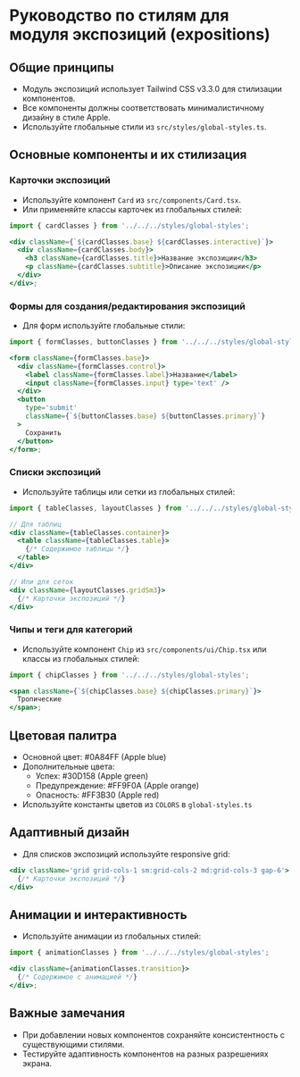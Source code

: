 # Руководство по стилям для модуля экспозиций (expositions)

## Общие принципы

- Модуль экспозиций использует Tailwind CSS v3.3.0 для стилизации компонентов.
- Все компоненты должны соответствовать минималистичному дизайну в стиле Apple.
- Используйте глобальные стили из `src/styles/global-styles.ts`.

## Основные компоненты и их стилизация

### Карточки экспозиций

- Используйте компонент `Card` из `src/components/Card.tsx`.
- Или применяйте классы карточек из глобальных стилей:

```jsx
import { cardClasses } from '../../../styles/global-styles';

<div className={`${cardClasses.base} ${cardClasses.interactive}`}>
  <div className={cardClasses.body}>
    <h3 className={cardClasses.title}>Название экспозиции</h3>
    <p className={cardClasses.subtitle}>Описание экспозиции</p>
  </div>
</div>;
```

### Формы для создания/редактирования экспозиций

- Для форм используйте глобальные стили:

```jsx
import { formClasses, buttonClasses } from '../../../styles/global-styles';

<form className={formClasses.base}>
  <div className={formClasses.control}>
    <label className={formClasses.label}>Название</label>
    <input className={formClasses.input} type='text' />
  </div>
  <button
    type='submit'
    className={`${buttonClasses.base} ${buttonClasses.primary}`}
  >
    Сохранить
  </button>
</form>;
```

### Списки экспозиций

- Используйте таблицы или сетки из глобальных стилей:

```jsx
import { tableClasses, layoutClasses } from '../../../styles/global-styles';

// Для таблиц
<div className={tableClasses.container}>
  <table className={tableClasses.table}>
    {/* Содержимое таблицы */}
  </table>
</div>

// Или для сеток
<div className={layoutClasses.gridSm3}>
  {/* Карточки экспозиций */}
</div>
```

### Чипы и теги для категорий

- Используйте компонент `Chip` из `src/components/ui/Chip.tsx` или классы из глобальных стилей:

```jsx
import { chipClasses } from '../../../styles/global-styles';

<span className={`${chipClasses.base} ${chipClasses.primary}`}>
  Тропические
</span>;
```

## Цветовая палитра

- Основной цвет: #0A84FF (Apple blue)
- Дополнительные цвета:
  - Успех: #30D158 (Apple green)
  - Предупреждение: #FF9F0A (Apple orange)
  - Опасность: #FF3B30 (Apple red)
- Используйте константы цветов из `COLORS` в `global-styles.ts`

## Адаптивный дизайн

- Для списков экспозиций используйте responsive grid:

```jsx
<div className='grid grid-cols-1 sm:grid-cols-2 md:grid-cols-3 gap-6'>
  {/* Карточки экспозиций */}
</div>
```

## Анимации и интерактивность

- Используйте анимации из глобальных стилей:

```jsx
import { animationClasses } from '../../../styles/global-styles';

<div className={animationClasses.transition}>
  {/* Содержимое с анимацией */}
</div>;
```

## Важные замечания

- При добавлении новых компонентов сохраняйте консистентность с существующими стилями.
- Тестируйте адаптивность компонентов на разных разрешениях экрана.
